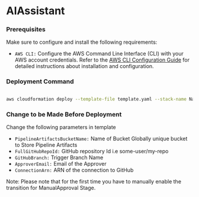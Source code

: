 # AIAssistant

### Prerequisites
Make sure to configure and install the following requirements:
- `AWS CLI:` Configure the AWS Command Line Interface (CLI) with your AWS account credentials. Refer to the [AWS CLI Configuration Guide](https://docs.aws.amazon.com/cli/latest/userguide/getting-started-install.html) for detailed instructions about installation and configuration.
### Deployment Command 
```bash

aws cloudformation deploy --template-file template.yaml --stack-name NaclBlocklistUpdateStack --capabilities CAPABILITY_NAMED_IAM
```

### Change to be Made Before Deployment
Change the following parameters in template 
-  `PipelineArtifactsBucketName:` Name of Bucket Globally unique bucket to Store Pipeline Artifacts
-  `FullGitHubRepoId:` GitHub repository Id i.e some-user/my-repo
-  `GitHubBranch:` Trigger Branch Name
-  `ApproverEmail:` Email of the Approver
-  `ConnectionArn:` ARN of the connection to GitHub

Note: Please note that for the first time you have to manually enable the transition for ManualApproval Stage. 
